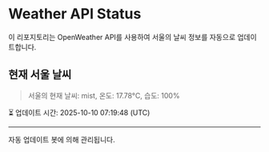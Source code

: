 
# Weather API Status

이 리포지토리는 OpenWeather API를 사용하여 서울의 날씨 정보를 자동으로 업데이트합니다.

## 현재 서울 날씨
> 서울의 현재 날씨: mist, 온도: 17.78°C, 습도: 100%

⏳ 업데이트 시간: 2025-10-10 07:19:48 (UTC)

---
자동 업데이트 봇에 의해 관리됩니다.
